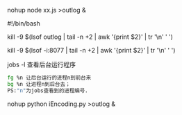 nohup node xx.js >outlog &

\#!/bin/bash

kill -9 $(lsof outlog | tail -n +2  | awk '{print $2}' | tr '\n' ' ')

kill -9 $(lsof -i:8077 | tail -n +2  | awk '{print $2}' | tr '\n' ' ')



jobs -l 查看后台运行程序

```bash
fg %n 让后台运行的进程n到前台来 
bg %n 让进程n到后台去；   
PS:"n"为jobs查看到的进程编号.
```






nohup python iEncoding.py >outlog &